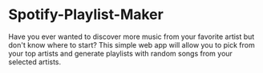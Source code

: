 # Spotify-Playlist-Maker

Have you ever wanted to discover more music from your favorite artist but don't know where to start? This simple web app will allow you to pick from your top artists and generate playlists with random songs from your selected artists.
